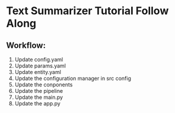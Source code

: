 # Text Summarizer Tutorial Follow Along

## Workflow:

1. Update config.yaml
2. Update params.yaml
3. Update entity.yaml
4. Update the configuration manager in src config
5. Update the conponents
6. Update the pipeline
7. Update the main.py
8. Update the app.py